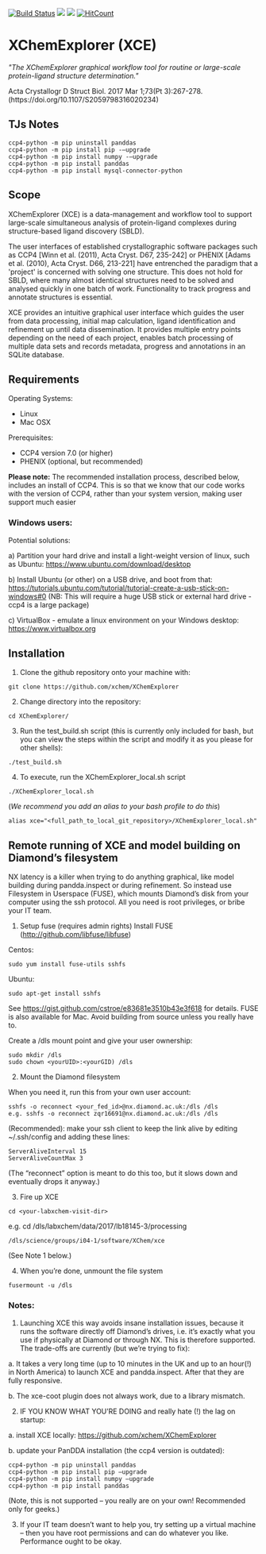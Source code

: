 [![Build Status](https://travis-ci.org/xchem/XChemExplorer.svg?branch=master)](https://travis-ci.org/xchem/XChemExplorer)
<a href="https://codeclimate.com/github/xchem/XChemExplorer/"><img src="https://codeclimate.com/github/xchem/XChemExplorer/badges/gpa.svg" /></a>
<a href="https://codeclimate.com/github/xchem/XChemExplorer/"><img src="https://codeclimate.com/github/xchem/XChemExplorer/badges/issue_count.svg" /></a>
[![HitCount](http://hits.dwyl.io/xchem/XChemExplorer.svg)](http://hits.dwyl.io/xchem/XChemExplorer)

# XChemExplorer (XCE)
<i> "The XChemExplorer graphical workflow tool for routine or large-scale protein-ligand structure determination." </i>
<p>Acta Crystallogr D Struct Biol. 2017 Mar 1;73(Pt 3):267-278. (https://doi.org/10.1107/S2059798316020234)</p> 

## TJs Notes

```
ccp4-python -m pip uninstall panddas
ccp4-python -m pip install pip -–upgrade
ccp4-python -m pip install numpy -–upgrade
ccp4-python -m pip install panddas
ccp4-python -m pip install mysql-connector-python
```

## Scope 

XChemExplorer (XCE) is a data-management and workflow tool to support large-scale simultaneous analysis of protein-ligand complexes during structure-based ligand discovery (SBLD). 

The user interfaces of established crystallographic software packages such as CCP4 [Winn et al. (2011), Acta Cryst. D67, 235-242] or PHENIX [Adams et al. (2010), Acta Cryst. D66, 213-221] have entrenched the paradigm that a 'project' is concerned with solving one structure. This does not hold for SBLD, where many almost identical structures need to be solved and analysed quickly in one batch of work. Functionality to track progress and annotate structures is essential. 

XCE provides an intuitive graphical user interface which guides the user from data processing, initial map calculation, ligand identification and refinement up until data dissemination. It provides multiple entry points depending on the need of each project, enables batch processing of multiple data sets and records metadata, progress and annotations in an SQLite database. 

## Requirements
Operating Systems:
- Linux
- Mac OSX

Prerequisites:
- CCP4 version 7.0 (or higher)
- PHENIX (optional, but recommended)

<b>Please note:</b> The recommended installation process, described below, includes an install of CCP4. This is so that we know that our code works with the version of CCP4, rather than your system version, making user support much easier

### Windows users:
Potential solutions:

a) Partition your hard drive and install a light-weight version of linux, such as Ubuntu: https://www.ubuntu.com/download/desktop

b) Install Ubuntu (or other) on a USB drive, and boot from that: https://tutorials.ubuntu.com/tutorial/tutorial-create-a-usb-stick-on-windows#0 (NB: This will require a huge USB stick or external hard drive - ccp4 is a large package)

c) VirtualBox - emulate a linux environment on your Windows desktop: https://www.virtualbox.org

## Installation
1. Clone the github repository onto your machine with:
```
git clone https://github.com/xchem/XChemExplorer
```

2. Change directory into the repository:
```
cd XChemExplorer/
```

3. Run the test_build.sh script (this is currently only included for bash, but you can view the steps within the script and modify it as you please for other shells):
```
./test_build.sh
```

4. To execute, run the XChemExplorer_local.sh script
```
./XChemExplorer_local.sh
```

(<i>We recommend you add an alias to your bash profile to do this</i>)
```
alias xce="<full_path_to_local_git_repository>/XChemExplorer_local.sh"
```

## Remote running of XCE and model building on Diamond’s filesystem
NX latency is a killer when trying to do anything graphical, like model building during pandda.inspect or during refinement.  So instead use Filesystem in Userspace (FUSE), which mounts Diamond’s disk from your computer using the ssh protocol.  All you need is root privileges, or bribe your IT team.

1. Setup fuse (requires admin rights)
Install FUSE (http://github.com/libfuse/libfuse)

Centos:
```
sudo yum install fuse-utils sshfs
```
Ubuntu:
```
sudo apt-get install sshfs
```
See https://gist.github.com/cstroe/e83681e3510b43e3f618 for details.  FUSE is also available for Mac.  Avoid building from source unless you really have to.

Create a /dls mount point and give your user ownership:
```
sudo mkdir /dls
sudo chown <yourUID>:<yourGID) /dls
```

2. Mount the Diamond filesystem

When you need it, run this from your own user account:
```
sshfs -o reconnect <your_fed_id>@nx.diamond.ac.uk:/dls /dls
e.g. sshfs -o reconnect zqr16691@nx.diamond.ac.uk:/dls /dls
```
(Recommended):  make your ssh client to keep the link alive by editing ~/.ssh/config and adding these lines:
```
ServerAliveInterval 15
ServerAliveCountMax 3
```
(The “reconnect” option is meant to do this too, but it slows down and eventually drops it anyway.)

3. Fire up XCE
```
cd <your-labxchem-visit-dir>
```
e.g. cd /dls/labxchem/data/2017/lb18145-3/processing
```
/dls/science/groups/i04-1/software/XChem/xce
```
(See Note 1 below.)

4. When you’re done, unmount the file system
```
fusermount -u /dls
```

### Notes:
1. Launching XCE this way avoids insane installation issues, because it runs the software directly off Diamond’s drives, i.e. it’s exactly what you use if physically at Diamond or through NX.  This is therefore supported.
The trade-offs are currently (but we’re trying to fix):

a. It takes a very long time (up to 10 minutes in the UK and up to an hour(!) in North America) to launch XCE and pandda.inspect.  After that they are fully responsive.

b. The xce-coot plugin does not always work, due to a library mismatch.

2. IF YOU KNOW WHAT YOU’RE DOING and really hate (!) the lag on startup:

a. install XCE locally: https://github.com/xchem/XChemExplorer

b. update your PanDDA installation (the ccp4 version is outdated):

```
ccp4-python -m pip uninstall panddas
ccp4-python -m pip install pip –upgrade
ccp4-python -m pip install numpy –upgrade
ccp4-python -m pip install panddas
```
(Note, this is not supported – you really are on your own!  Recommended only for geeks.)

3. If your IT team doesn’t want to help you, try setting up a virtual machine – then you have root permissions and can do whatever you like.  Performance ought to be okay.
